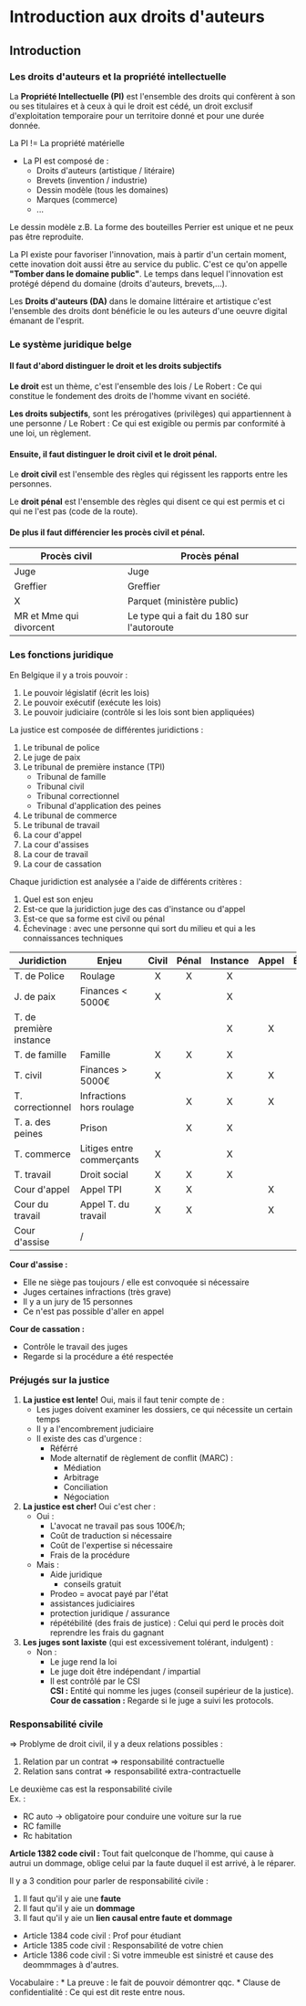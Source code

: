 # Introduction aux droits d'auteurs

## Introduction

### Les droits d'auteurs et la propriété intellectuelle

La **Propriété Intellectuelle (PI)** est l'ensemble des droits qui confèrent à son ou ses titulaires et à ceux à qui le droit est cédé, un droit exclusif d'exploitation temporaire pour un territoire donné et pour une durée donnée.  

La PI != La propriété matérielle

* La PI est composé de :
	* Droits d'auteurs (artistique / litéraire)
	* Brevets (invention / industrie)
	* Dessin modèle (tous les domaines)
	* Marques (commerce)
	* ...

Le dessin modèle z.B. La forme des bouteilles Perrier est unique et ne peux pas être reproduite.

La PI existe pour favoriser l'innovation, mais à partir d'un certain moment, cette inovation doit aussi être au service du public. C'est ce qu'on appelle **"Tomber dans le domaine public"**. Le temps dans lequel l'innovation est protégé dépend du domaine (droits d'auteurs, brevets,...).

Les **Droits d'auteurs (DA)** dans le domaine littéraire et artistique c'est l'ensemble des droits dont bénéficie le ou les auteurs d'une oeuvre digital émanant de l'esprit.

### Le système juridique belge

#### Il faut d'abord distinguer **le droit** et **les droits subjectifs**

**Le droit** est un thème, c'est l'ensemble des lois / Le Robert : Ce qui constitue le fondement des droits de l'homme vivant en société.

**Les droits subjectifs**, sont les prérogatives (privilèges) qui appartiennent à une personne / Le Robert : Ce qui est exigible ou permis par conformité à une loi, un règlement.

#### Ensuite, il faut distinguer le **droit civil** et le **droit pénal**.

Le **droit civil** est l'ensemble des règles qui régissent les rapports entre les personnes.

Le **droit pénal** est l'ensemble des règles qui disent ce qui est permis et ci qui ne l'est pas (code de la route).

#### De plus il faut différencier les **procès civil et pénal**.

|Procès civil|Procès pénal|
|----|----|
|Juge|Juge|
|Greffier|Greffier|
|X|Parquet (ministère public)|
|MR et Mme qui divorcent|Le type qui a fait du 180 sur l'autoroute|

### Les fonctions juridique

En Belgique il y a trois pouvoir :
1. Le pouvoir législatif (écrit les lois)
1. Le pouvoir exécutif (exécute les lois)
1. Le pouvoir judiciaire (contrôle si les lois sont bien appliquées)

La justice est composée de différentes juridictions :
1. Le tribunal de police
1. Le juge de paix
1. Le tribunal de première instance (TPI)
	* Tribunal de famille
	* Tribunal civil
	* Tribunal correctionnel
	* Tribunal d'application des peines
1. Le tribunal de commerce
1. Le tribunal de travail
1. La cour d'appel
1. La cour d'assises
1. La cour de travail
1. La cour de cassation

Chaque juridiction est analysée a l'aide de différents critères :
1. Quel est son enjeu
1. Est-ce que la juridiction juge des cas d'instance ou d'appel
1. Est-ce que sa forme est civil ou pénal
1. Échevinage : avec une personne qui sort du milieu et qui a les connaissances techniques

|Juridiction|Enjeu|Civil|Pénal|Instance|Appel|Échevinage|
|------|------|:------:|:------:|:------:|:------:|:------:|
|T. de Police|Roulage|X|X|X|||
|J. de paix|Finances < 5000&euro;|X||X|||
|T. de première instance||||X|X||
|T. de famille|Famille|X|X|X|||
|T. civil|Finances > 5000&euro;|X||X|X||
|T. correctionnel|Infractions hors roulage||X|X|X||
|T. a. des peines|Prison||X|X|||
|T. commerce|Litiges entre commerçants|X||X||X|
|T. travail|Droit social|X|X|X||X|
|Cour d'appel|Appel TPI|X|X||X||
|Cour du travail|Appel T. du travail|X|X||X|X|
|Cour d'assise|/||||||

**Cour d'assise :**
* Elle ne siège pas toujours / elle est convoquée si nécessaire
* Juges certaines infractions (très grave)
* Il y a un jury de 15 personnes
* Ce n'est pas possible d'aller en appel

**Cour de cassation :**
* Contrôle le travail des juges
* Regarde si la procédure a été respectée

### Préjugés sur la justice

1. **La justice est lente!** Oui, mais il faut tenir compte de :
	* Les juges doivent examiner les dossiers, ce qui nécessite un certain temps
	* Il y a l'encombrement judiciaire
	* Il existe des cas d'urgence :
		* Référré
		* Mode alternatif de règlement de conflit (MARC) :
			* Médiation
			* Arbitrage
			* Conciliation
			* Négociation
1. **La justice est cher!** Oui c'est cher :
	* Oui :
		* L'avocat ne travail pas sous 100&euro;/h;
		* Coût de traduction si nécessaire
		* Coût de l'expertise si nécessaire
		* Frais de la procédure
	* Mais :
		* Aide juridique
			* conseils gratuit
		* Prodeo = avocat payé par l'état
		* assistances judiciaires
		* protection juridique / assurance
		* répétébilité (des frais de justice) : Celui qui perd le procès doit reprendre les frais du gagnant
1. **Les juges sont laxiste** (qui est excessivement tolérant, indulgent) :
	* Non :
		* Le juge rend la loi
		* Le juge doit être indépendant / impartial
		* Il est contrôlé par le CSI  
**CSI :** Entité qui nomme les juges (conseil supérieur de la justice).  
**Cour de cassation :** Regarde si le juge a suivi les protocols.

### Responsabilité civile  

=> Problyme de droit civil, il y a deux relations possibles :
1. Relation par un contrat => responsabilité contractuelle
1. Relation sans contrat => responsabilité extra-contractuelle

Le deuxième cas est la responsabilité civile  
Ex. :
* RC auto -> obligatoire pour conduire une voiture sur la rue
* RC famille
* Rc habitation  

**Article 1382 code civil :** Tout fait quelconque de l'homme, qui cause à autrui un dommage, oblige celui par la faute duquel il est arrivé, à le réparer.  

Il y a 3 condition pour parler de responsabilité civile :  
1. Il faut qu'il y aie une **faute**
1. Il faut qu'il y aie un **dommage**
1. Il faut qu'il y aie un **lien causal entre faute et dommage**  

* Article 1384 code civil : Prof pour étudiant
* Article 1385 code civil : Responsabilité de votre chien
* Article 1386 code civil : Si votre immeuble est sinistré et cause des deommmages à d'autres.  

Vocabulaire :
	* La preuve : le fait de pouvoir démontrer qqc.
	* Clause de confidentialité : Ce qui est dit reste entre nous.